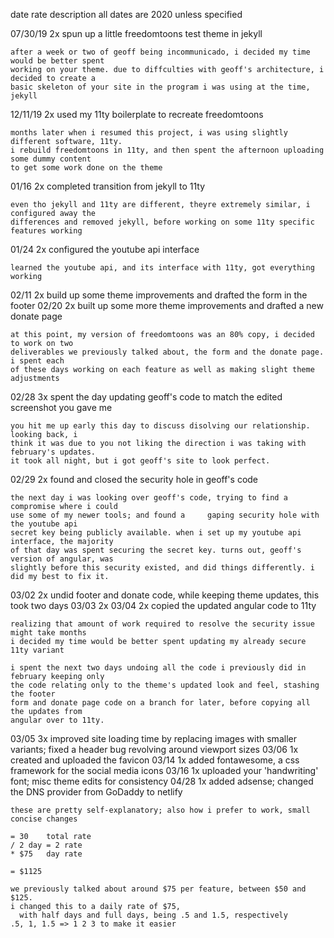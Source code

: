   date	  rate	description		all dates are 2020 unless specified
	
07/30/19   2x	spun up a little freedomtoons test theme in jekyll

	after a week or two of geoff being incommunicado, i decided my time would be better spent
	working on your theme. due to diffculties with geoff's architecture, i decided to create a
	basic skeleton of your site in the program i was using at the time, jekyll

12/11/19   2x	used my 11ty boilerplate to recreate freedomtoons

	months later when i resumed this project, i was using slightly different software, 11ty.
	i rebuild freedomtoons in 11ty, and then spent the afternoon uploading some dummy content
	to get some work done on the theme

01/16	   2x	completed transition from jekyll to 11ty

	even tho jekyll and 11ty are different, theyre extremely similar, i configured away the
	differences and removed jekyll, before working on some 11ty specific features working

01/24	   2x	configured the youtube api interface

	learned the youtube api, and its interface with 11ty, got everything working 

02/11	   2x	build up some theme improvements and drafted the form in the footer
02/20	   2x	built up some more theme improvements and drafted a new donate page

	at this point, my version of freedomtoons was an 80% copy, i decided to work on two
	deliverables we previously talked about, the form and the donate page. i spent each
	of these days working on each feature as well as making slight theme adjustments

02/28	   3x	spent the day updating geoff's code to match the edited screenshot you gave me

	you hit me up early this day to discuss disolving our relationship. looking back, i 
	think it was due to you not liking the direction i was taking with february's updates.
	it took all night, but i got geoff's site to look perfect.

02/29	   2x	found and closed the security hole in geoff's code

	the next day i was looking over geoff's code, trying to find a compromise where i could
	use some of my newer tools; and found a 	gaping security hole with the youtube api 
	secret key being publicly available. when i set up my youtube api interface, the majority 
	of that day was spent securing the secret key. turns out, geoff's version of angular, was 
	slightly before this security existed, and did things differently. i did my best to fix it.

03/02	   2x	undid footer and donate code, while keeping theme updates, this took two days
03/03	   2x 
03/04	   2x	copied the updated angular code to 11ty

	realizing that amount of work required to resolve the security issue might take months
	i decided my time would be better spent updating my already secure 11ty variant 

	i spent the next two days undoing all the code i previously did in february keeping only 
	the code relating only to the theme's updated look and feel, stashing the footer 
	form and donate page code on a branch for later, before copying all the updates from
	angular over to 11ty.

03/05	   3x	improved site loading time by replacing images with smaller variants;
		  fixed a header bug revolving around viewport sizes
03/06	   1x	created and uploaded the favicon
03/14	   1x	added fontawesome, a css framework for the  social media icons
03/16	   1x	uploaded your 'handwriting' font; misc theme edits for consistency
04/28	   1x	added adsense; changed the DNS provider from GoDaddy to netlify

	these are pretty self-explanatory; also how i prefer to work, small concise changes

	= 30	total rate		
	/ 2	day = 2 rate
	* $75	day rate

	= $1125

	we previously talked about around $75 per feature, between $50 and $125.
	i changed this to a daily rate of $75, 
	  with half days and full days, being .5 and 1.5, respectively 
	.5, 1, 1.5 => 1 2 3 to make it easier
